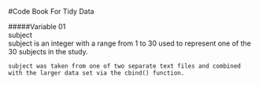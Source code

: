 #Code Book For Tidy Data

#####Variable 01          
    subject      
    subject is an integer with a range from 1 to 30 used to represent one of the 30 subjects in the study.  
    
    subject was taken from one of two separate text files and combined with the larger data set via the cbind() function.
